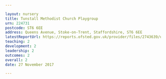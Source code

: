 ```yaml
---

layout: nursery
title: Tunstall Methodist Church Playgroup
urn: 224731
postcode: ST6 6EE
address: Queens Avenue, Stoke-on-Trent, Staffordshire, ST6 6EE
latestReportUrl: https://reports.ofsted.gov.uk/provider/files/2743639/urn/224731.pdf
teaching: 2
development: 2
leadership: 2
outcomes: 2
overall: 2
date: 27 November 2017

---
```

